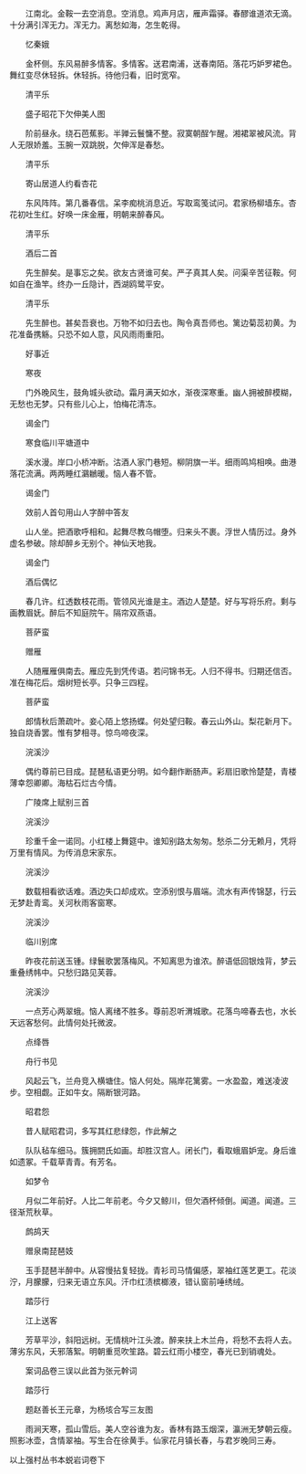 <!-- { "loadSidebar": true } -->
　　江南北。金鞍一去空消息。空消息。鸡声月店，雁声霜驿。春醪谁道浓无滴。十分满引浑无力。浑无力。离愁如海，怎生乾得。

　　忆秦娥

　　金杯侧。东风易醉多情客。多情客。送君南浦，送春南陌。落花巧妒罗裙色。舞红变尽休轻拆。休轻拆。待他归看，旧时宽窄。

　　清平乐

　　盛子昭花下欠伸美人图

　　阶前昼永。绕石芭蕉影。半亸云鬟慵不整。寂寞朝酲乍醒。湘裙翠被风流。背人无限娇羞。玉腕一双跳脱，欠伸浑是春愁。

　　清平乐

　　寄山居道人约看杏花

　　东风阵阵。第几番春信。呆李痴桃消息近。写取鸾笺试问。君家杨柳墙东。杏花初吐生红。好唤一床金雁，明朝来醉春风。

　　清平乐

　　酒后二首

　　先生醉矣。是事忘之矣。欲友古贤谁可矣。严子真其人矣。问渠辛苦征鞍。何如自在渔竿。终办一丘隐计，西湖鸥鹭平安。

　　清平乐

　　先生醉也。甚矣吾衰也。万物不如归去也。陶令真吾师也。篱边菊蕊初黄。为花准备携觞。只恐不如人意，风风雨雨重阳。

　　好事近

　　寒夜

　　门外晚风生，鼓角城头欲动。霜月满天如水，渐夜深寒重。幽人拥被醉模糊，无愁也无梦。只有些儿心上，怕梅花清冻。

　　谒金门

　　寒食临川平塘道中

　　溪水漫。岸口小桥冲断。沽酒人家门巷短。柳阴旗一半。细雨鸣鸠相唤。曲港落花流满。两两睡红鸂鶒暖。恼人春不管。

　　谒金门

　　效前人首句用山人字醉中答友

　　山人坐。把酒歌呼相和。起舞尽教乌帽堕。归来头不裹。浮世人情历过。身外虚名参破。除却醉乡无别个。神仙天地我。

　　谒金门

　　酒后偶忆

　　春几许。红透数枝花雨。管领风光谁是主。酒边人楚楚。好与写将乐府。剩与画教眉妩。醉后不知庭院午。隔帘双燕语。

　　菩萨蛮

　　赠雁

　　人随雁雁俱南去。雁应先到凭传语。若问锦书无。人归不得书。归期还信否。准在梅花后。烟树短长亭。只争三四程。

　　菩萨蛮

　　郎情秋后萧疏叶。妾心陌上悠扬蝶。何处望归鞍。春云山外山。梨花新月下。独自烧香罢。惟有梦相寻。惊鸟啼夜深。

　　浣溪沙

　　偶约尊前已目成。琵琶私语更分明。如今翻作断肠声。彩扇旧歌怜楚楚，青楼薄幸怨卿卿。海枯石烂古今情。

　　广陵席上赋别三首

　　浣溪沙

　　珍重千金一诺同。小红楼上舞筵中。谁知别路太匆匆。愁杀二分无赖月，凭将万里有情风。为传消息宋家东。

　　浣溪沙

　　数载相看欲话难。酒边失口却成欢。空添别恨与眉端。流水有声传锦瑟，行云无梦赴青鸾。关河秋雨客窗寒。

　　浣溪沙

　　临川别席

　　昨夜花前送玉锺。绿鬟歌罢落梅风。不知离思为谁浓。醉语低回银烛背，梦云重叠绣帏中。只愁归路见芙蓉。

　　浣溪沙

　　一点芳心两翠蛾。恼人离绪不胜多。尊前忍听渭城歌。花落鸟啼春去也，水长天远客愁何。此情何处托微波。

　　点绛唇

　　舟行书见

　　风起云飞，兰舟竞入横塘住。恼人何处。隔岸花篱雾。一水盈盈，难送凌波步。空相觑。正如牛女。隔断银河路。

　　昭君怨

　　昔人赋昭君词，多写其红悲绿怨，作此解之

　　队队毡车细马。簇拥閼氏如画。却胜汉宫人。闭长门，看取蛾眉妒宠。身后谁如遗冢。千载草青青。有芳名。

　　如梦令

　　月似二年前好。人比二年前老。今夕又鲸川，但欠酒杯倾倒。闻道。闻道。三径渐荒秋草。

　　鹧鸪天

　　赠泉南琵琶妓

　　玉手琵琶半醉中。从容慢拈复轻拢。青衫司马情偏感，翠袖红莲艺更工。花淡泞，月朦朦，归来无语立东风。汗巾红渍槟榔液，错认窗前唾绣绒。

　　踏莎行

　　江上送客

　　芳草平沙，斜阳远树。无情桃叶江头渡。醉来扶上木兰舟，将愁不去将人去。薄劣东风，夭邪落絮。明朝重觅吹笙路。碧云红雨小楼空，春光已到销魂处。

　　案词品卷三误以此首为张元幹词

　　踏莎行

　　题赵善长王元章，为杨垓合写三友图

　　雨涧天寒，孤山雪后。美人空谷谁为友。香林有路玉烟深，瀛洲无梦朝云瘦。照影冰壶，含情翠袖。写生合在徐黄手。仙家花月镇长春，与君岁晚同三寿。

以上强村丛书本蜕岩词卷下
 
